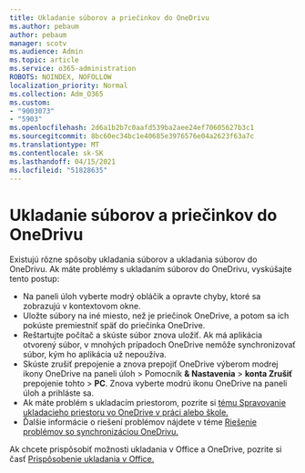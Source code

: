 ```yaml
---
title: Ukladanie súborov a priečinkov do OneDrivu
ms.author: pebaum
author: pebaum
manager: scotv
ms.audience: Admin
ms.topic: article
ms.service: o365-administration
ROBOTS: NOINDEX, NOFOLLOW
localization_priority: Normal
ms.collection: Adm_O365
ms.custom:
- "9003073"
- "5903"
ms.openlocfilehash: 2d6a1b2b7c0aafd539ba2aee24ef70605627b3c1
ms.sourcegitcommit: 8bc60ec34bc1e40685e3976576e04a2623f63a7c
ms.translationtype: MT
ms.contentlocale: sk-SK
ms.lasthandoff: 04/15/2021
ms.locfileid: "51828635"
---
```

# <a name="saving-files-and-folders-to-onedrive"></a>Ukladanie súborov a priečinkov do OneDrivu

Existujú rôzne spôsoby ukladania súborov a ukladania súborov do OneDrivu. Ak máte problémy s ukladaním súborov do OneDrivu, vyskúšajte tento postup:

- Na paneli úloh vyberte modrý obláčik a opravte chyby, ktoré sa zobrazujú v kontextovom okne.
- Uložte súbory na iné miesto, než je priečinok OneDrive, a potom sa ich pokúste premiestniť späť do priečinka OneDrive.
- Reštartujte počítač a skúste súbor znova uložiť. Ak má aplikácia otvorený súbor, v mnohých prípadoch OneDrive nemôže synchronizovať súbor, kým ho aplikácia už nepoužíva.    
- Skúste zrušiť prepojenie a znova prepojiť OneDrive výberom modrej ikony OneDrive na paneli úloh > Pomocník **& Nastavenia**  >  **konta Zrušiť** prepojenie tohto  >  **PC**. Znova vyberte modrú ikonu OneDrive na paneli úloh a prihláste sa.
- Ak máte problém s ukladacím priestorom, pozrite si [tému Spravovanie ukladacieho priestoru vo OneDrive v práci alebo škole.](https://support.microsoft.com/office/manage-your-onedrive-for-work-or-school-storage-31519161-059c-4764-b6f8-f5cd29f7fe68)
- Ďalšie informácie o riešení problémov nájdete v téme [Riešenie problémov so synchronizáciou OneDrivu.](https://docs.microsoft.com/alchemyinsights/fix-onedrive-sync-issues)  

Ak chcete prispôsobiť možnosti ukladania v Office a OneDrive, pozrite si časť [Prispôsobenie ukladania v Office.](https://support.microsoft.com/office/customize-the-save-experience-in-office-786200a7-f5f2-4d26-a3ae-b78c60dd5d3b)
